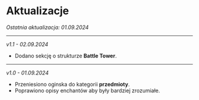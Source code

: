 <style>
    img:not(.medium-zoom-image--opened):not(.navbar-link-icon) {
        max-width: 40%;
        margin: 0 8px 4px 0;
        box-shadow: 0 0 6px 4px rgba(0, 0, 0, .1);
        border-radius: 10px;
    }
</style>

# Aktualizacje

*Ostatnia aktualizacja: 01.09.2024*

---
*v1.1 - 02.09.2024*

- Dodano sekcję o strukturze **Battle Tower**.

---

*v1.0 - 01.09.2024*

- Przeniesiono oginska do kategorii **przedmioty**.
- Poprawiono opisy enchantów aby były bardziej zrozumiałe.